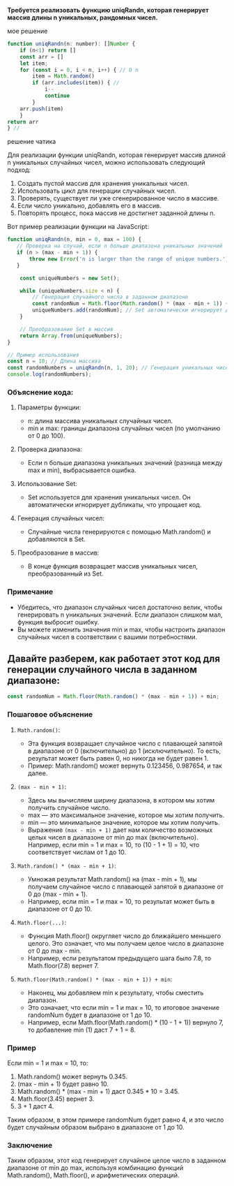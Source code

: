 **Требуется реализовать функцию uniqRandn, которая генерирует массив длины n уникальных, рандомных чисел.**


мое решение
```js
function uniqRandn(n: number): []Number {
    if (n<1) return []
    const arr = []
    let item;
    for (const i = 0, i < n, i++) { // O n
        item = Math.random()
        if (arr.includes(item)) { //
            i--
            continue
        }
    arr.push(item)
    }
return arr
} // 
```

решение чатика 

Для реализации функции uniqRandn, которая генерирует массив длиной n уникальных случайных чисел, можно использовать следующий подход:

1. Создать пустой массив для хранения уникальных чисел.
2. Использовать цикл для генерации случайных чисел.
3. Проверять, существует ли уже сгенерированное число в массиве.
4. Если число уникально, добавлять его в массив.
5. Повторять процесс, пока массив не достигнет заданной длины n.

Вот пример реализации функции на JavaScript:

```js
function uniqRandn(n, min = 0, max = 100) {
   // Проверка на случай, если n больше диапазона уникальных значений
   if (n > (max - min + 1)) {
       throw new Error('n is larger than the range of unique numbers.');
   }

    const uniqueNumbers = new Set();

    while (uniqueNumbers.size < n) {
        // Генерация случайного числа в заданном диапазоне
        const randomNum = Math.floor(Math.random() * (max - min + 1)) + min;
        uniqueNumbers.add(randomNum); // Set автоматически игнорирует дубликаты
    }

    // Преобразование Set в массив
    return Array.from(uniqueNumbers);
}

// Пример использования
const n = 10; // Длина массива
const randomNumbers = uniqRandn(n, 1, 20); // Генерация уникальных чисел от 1 до 20
console.log(randomNumbers);
```

### Объяснение кода:

1. Параметры функции:
    - n: длина массива уникальных случайных чисел.
    - min и max: границы диапазона случайных чисел (по умолчанию от 0 до 100).

2. Проверка диапазона:
    - Если n больше диапазона уникальных значений (разница между max и min), выбрасывается ошибка.

3. Использование Set:
    - Set используется для хранения уникальных чисел. Он автоматически игнорирует дубликаты, что упрощает код.

4. Генерация случайных чисел:
    - Случайные числа генерируются с помощью Math.random() и добавляются в Set.

5. Преобразование в массив:
    - В конце функция возвращает массив уникальных чисел, преобразованный из Set.

### Примечание

- Убедитесь, что диапазон случайных чисел достаточно велик, чтобы генерировать n уникальных значений. Если диапазон слишком мал, функция выбросит ошибку.
- Вы можете изменить значения min и max, чтобы настроить диапазон случайных чисел в соответствии с вашими потребностями.

## Давайте разберем, как работает этот код для генерации случайного числа в заданном диапазоне:

```js
const randomNum = Math.floor(Math.random() * (max - min + 1)) + min;
```

### Пошаговое объяснение

1. `Math.random()`:
   - Эта функция возвращает случайное число с плавающей запятой в диапазоне от 0 (включительно) до 1 (исключительно). То есть, результат может быть равен 0, но никогда не будет равен 1.
   - Пример: Math.random() может вернуть 0.123456, 0.987654, и так далее.

2. `(max - min + 1)`:
   - Здесь мы вычисляем ширину диапазона, в котором мы хотим получить случайное число.
   - max — это максимальное значение, которое мы хотим получить.
   - min — это минимальное значение, которое мы хотим получить.
   - Выражение `(max - min + 1)` дает нам количество возможных целых чисел в диапазоне от min до max (включительно). Например, если min = 1 и max = 10, то (10 - 1 + 1) = 10, что соответствует числам от 1 до 10.

3. `Math.random() * (max - min + 1)`:
   - Умножая результат Math.random() на (max - min + 1), мы получаем случайное число с плавающей запятой в диапазоне от 0 до (max - min + 1).
   - Например, если min = 1 и max = 10, то результат может быть в диапазоне от 0 до 10.

4. `Math.floor(...)`:
   - Функция Math.floor() округляет число до ближайшего меньшего целого. Это означает, что мы получаем целое число в диапазоне от 0 до max - min.
   - Например, если результатом предыдущего шага было 7.8, то Math.floor(7.8) вернет 7.

5. `Math.floor(Math.random() * (max - min + 1)) + min`:
   - Наконец, мы добавляем min к результату, чтобы сместить диапазон.
   - Это означает, что если min = 1 и max = 10, то итоговое значение randomNum будет в диапазоне от 1 до 10.
   - Например, если Math.floor(Math.random() * (10 - 1 + 1)) вернуло 7, то добавление min (1) даст 7 + 1 = 8.

### Пример

Если min = 1 и max = 10, то:

1. Math.random() может вернуть 0.345.
2. (max - min + 1) будет равно 10.
3. Math.random() * (max - min + 1) даст 0.345 * 10 = 3.45.
4. Math.floor(3.45) вернет 3.
5. 3 + 1 даст 4.

Таким образом, в этом примере randomNum будет равно 4, и это число будет случайным образом выбрано в диапазоне от 1 до 10.

### Заключение

Таким образом, этот код генерирует случайное целое число в заданном диапазоне от min до max, используя комбинацию функций Math.random(), Math.floor(), и арифметических операций. 
